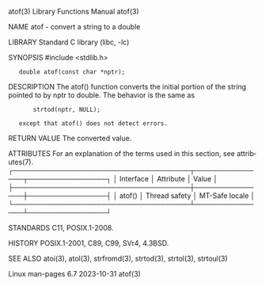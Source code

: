 atof(3)                    Library Functions Manual                    atof(3)

NAME
       atof - convert a string to a double

LIBRARY
       Standard C library (libc, -lc)

SYNOPSIS
       #include <stdlib.h>

       double atof(const char *nptr);

DESCRIPTION
       The  atof() function converts the initial portion of the string pointed
       to by nptr to double.  The behavior is the same as

           strtod(nptr, NULL);

       except that atof() does not detect errors.

RETURN VALUE
       The converted value.

ATTRIBUTES
       For an explanation of the terms  used  in  this  section,  see  attrib‐
       utes(7).
       ┌────────────────────────────────────┬───────────────┬────────────────┐
       │ Interface                          │ Attribute     │ Value          │
       ├────────────────────────────────────┼───────────────┼────────────────┤
       │ atof()                             │ Thread safety │ MT-Safe locale │
       └────────────────────────────────────┴───────────────┴────────────────┘

STANDARDS
       C11, POSIX.1-2008.

HISTORY
       POSIX.1-2001, C89, C99, SVr4, 4.3BSD.

SEE ALSO
       atoi(3), atol(3), strfromd(3), strtod(3), strtol(3), strtoul(3)

Linux man-pages 6.7               2023-10-31                           atof(3)
